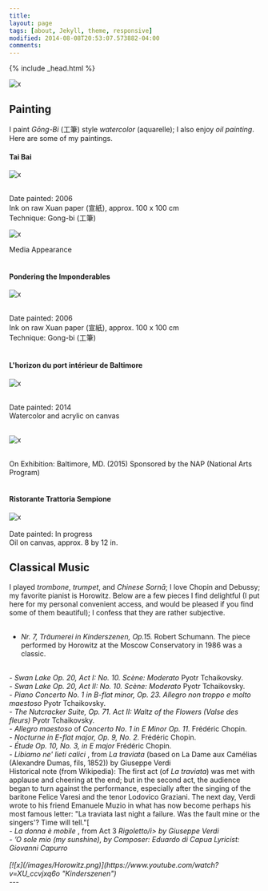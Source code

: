 ```yaml
---
title: 
layout: page
tags: [about, Jekyll, theme, responsive]
modified: 2014-08-08T20:53:07.573882-04:00
comments: 
---
```

{% include _head.html %}

![x](/images/Dumas.jpg)

<script>
  (function(i,s,o,g,r,a,m){i['GoogleAnalyticsObject']=r;i[r]=i[r]||function(){
  (i[r].q=i[r].q||[]).push(arguments)},i[r].l=1*new Date();a=s.createElement(o),
  m=s.getElementsByTagName(o)[0];a.async=1;a.src=g;m.parentNode.insertBefore(a,m)
  })(window,document,'script','https://www.google-analytics.com/analytics.js','ga');

  ga('create', 'UA-64829092-1', 'auto');
  ga('send', 'pageview');

</script>

## Painting

I paint *Gōng-Bi* (工筆) style *watercolor* (aquarelle); I also enjoy *oil painting*. Here are some of my paintings.

#### Tai Bai

![x](/images/Taibai.jpg)

<br />
Date painted: 2006
<br />
Ink on raw Xuan paper (宣紙), approx. 100 x 100 cm
<br />
Technique: Gong-bi (工筆)
<br />

![x](/images/Taibai_2.png)

Media Appearance
<br />
<br />


  
#### Pondering the Imponderables


![x](/images/Pondering_the_Imponderables.jpg)

<br />
Date painted: 2006
<br />
Ink on raw Xuan paper (宣紙), approx. 100 x 100 cm
<br />
Technique: Gong-bi (工筆)
<br />
<br />

#### L'horizon du port intérieur de Baltimore

![x](/images/Baltimore.jpg)

<br />
Date painted: 2014
<br />
Watercolor and acrylic on canvas
<br />
<br />

![x](/images/Baltimore_2.jpg)

<br />
On Exhibition: Baltimore, MD. (2015) Sponsored by the NAP (National Arts Program) 
<br />
<br />

#### Ristorante Trattoria Sempione 
![x](/images/Venice.JPG)
<br />
<br />
Date painted: In progress
<br />
Oil on canvas, approx. 8 by 12 in.


## Classical Music

I played *trombone*, *trumpet*, and *Chinese Sornā*; I love Chopin and Debussy; my favorite pianist is Horowitz. Below are a few pieces I find delightful (I put here for my personal convenient access, and would be pleased if you find some of them beautiful); I confess that they are rather subjective. 
<br>
<br>
- <i>Nr. 7, Träumerei in Kinderszenen, Op.15.</i> Robert Schumann. The piece performed by Horowitz at the Moscow Conservatory in 1986 was a classic.
<br>
- <i>Swan Lake Op. 20, Act I: No. 10. Scène: Moderato</i> Pyotr Tchaikovsky.
<br />
- <i>Swan Lake Op. 20, Act II: No. 10. Scène: Moderato</i> Pyotr Tchaikovsky.
<br />
- <i>Piano Concerto No. 1 in B-flat minor, Op. 23. Allegro non troppo e molto maestoso</i> Pyotr Tchaikovsky.
<br>
- <i>The Nutcracker Suite, Op. 71. Act II: Waltz of the Flowers (Valse des fleurs) </i> Pyotr Tchaikovsky.
<br>
- <i>Allegro maestoso</i> of <i>Concerto No. 1 in E Minor Op. 11. </i> Frédéric Chopin.
<br> 
- <i>Nocturne in E-flat major, Op. 9, No. 2. </i> Frédéric Chopin.
<br />
- <i>Étude Op. 10, No. 3, in E major</i> Frédéric Chopin.
<br />
- <i> Libiamo ne' lieti calici </i>, from <i>La traviata</i> (based on La Dame aux Camélias (Alexandre Dumas, fils, 1852)) by Giuseppe Verdi
<br/>
Historical note (from Wikipedia): The first act (of <i>La traviata</i>) was met with applause and cheering at the end; but in the second act, the audience began to turn against the performance, especially after the singing of the baritone Felice Varesi and the tenor Lodovico Graziani. The next day, Verdi wrote to his friend Emanuele Muzio in what has now become perhaps his most famous letter: "La traviata last night a failure. Was the fault mine or the singers'? Time will tell."[
<br />
- <i> La donna è mobile </i>, from Act 3 <i>Rigoletto/i> by Giuseppe Verdi
<br/>
- <i> ’O sole mio </i> (my sunshine), by Composer: Eduardo di Capua
Lyricist: Giovanni Capurro
<br/>
<br/>
[![x](/images/Horowitz.png)](https://www.youtube.com/watch?v=XU_ccvjxq6o "Kinderszenen")
<br />
---